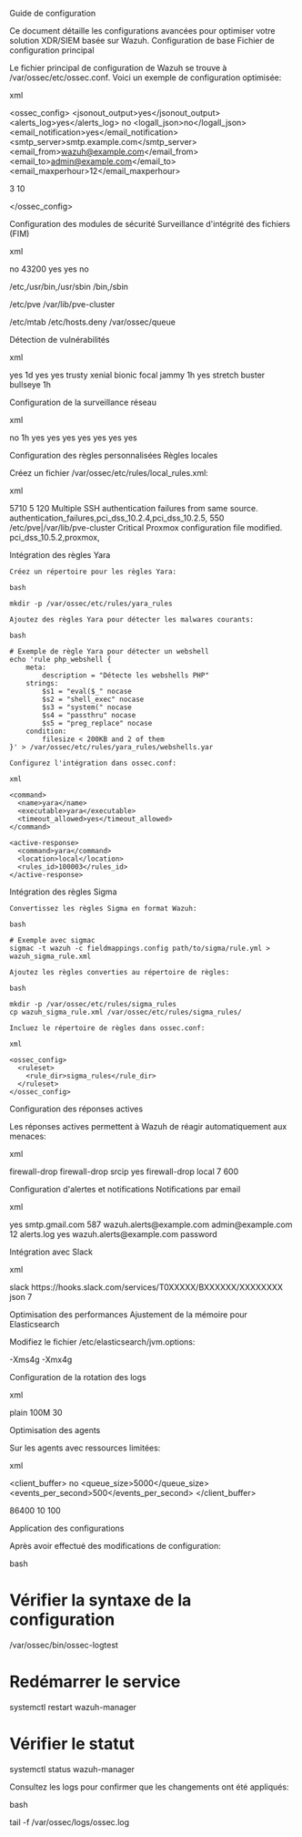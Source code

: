 Guide de configuration

Ce document détaille les configurations avancées pour optimiser votre solution XDR/SIEM basée sur Wazuh.
Configuration de base
Fichier de configuration principal

Le fichier principal de configuration de Wazuh se trouve à /var/ossec/etc/ossec.conf. Voici un exemple de configuration optimisée:

xml

<ossec_config>
  <global>
    <jsonout_output>yes</jsonout_output>
    <alerts_log>yes</alerts_log>
    <logall>no</logall>
    <logall_json>no</logall_json>
    <email_notification>yes</email_notification>
    <smtp_server>smtp.example.com</smtp_server>
    <email_from>wazuh@example.com</email_from>
    <email_to>admin@example.com</email_to>
    <email_maxperhour>12</email_maxperhour>
  </global>

  <alerts>
    <log_alert_level>3</log_alert_level>
    <email_alert_level>10</email_alert_level>
  </alerts>

  <!-- Configurations supplémentaires -->
</ossec_config>

Configuration des modules de sécurité
Surveillance d'intégrité des fichiers (FIM)

xml

<syscheck>
  <disabled>no</disabled>
  <frequency>43200</frequency>
  <scan_on_start>yes</scan_on_start>
  <alert_new_files>yes</alert_new_files>
  <auto_ignore>no</auto_ignore>
  
  <!-- Répertoires critiques à surveiller -->
  <directories check_all="yes">/etc,/usr/bin,/usr/sbin</directories>
  <directories check_all="yes">/bin,/sbin</directories>
  
  <!-- Répertoires spécifiques à Proxmox -->
  <directories check_all="yes">/etc/pve</directories>
  <directories check_all="yes">/var/lib/pve-cluster</directories>
  
  <!-- Fichiers à ignorer -->
  <ignore>/etc/mtab</ignore>
  <ignore>/etc/hosts.deny</ignore>
  <ignore>/var/ossec/queue</ignore>
</syscheck>

Détection de vulnérabilités

xml

<vulnerability-detector>
  <enabled>yes</enabled>
  <interval>1d</interval>
  <run_on_start>yes</run_on_start>
  
  <!-- Fournisseurs de bases de données de vulnérabilités -->
  <provider name="canonical">
    <enabled>yes</enabled>
    <os>trusty</os>
    <os>xenial</os>
    <os>bionic</os>
    <os>focal</os>
    <os>jammy</os>
    <update_interval>1h</update_interval>
  </provider>
  
  <provider name="debian">
    <enabled>yes</enabled>
    <os>stretch</os>
    <os>buster</os>
    <os>bullseye</os>
    <update_interval>1h</update_interval>
  </provider>
</vulnerability-detector>

Configuration de la surveillance réseau

xml

<wodle name="syscollector">
  <disabled>no</disabled>
  <interval>1h</interval>
  <scan_on_start>yes</scan_on_start>
  <hardware>yes</hardware>
  <os>yes</os>
  <network>yes</network>
  <packages>yes</packages>
  <ports all="no">yes</ports>
  <processes>yes</processes>
</wodle>

Configuration des règles personnalisées
Règles locales

Créez un fichier /var/ossec/etc/rules/local_rules.xml:

xml

<group name="local,">
  <!-- Règle pour les connexions SSH échouées multiples -->
  <rule id="100001" level="10">
    <if_sid>5710</if_sid>
    <same_source_ip />
    <occurred>5</occurred>
    <time_frame>120</time_frame>
    <description>Multiple SSH authentication failures from same source.</description>
    <group>authentication_failures,pci_dss_10.2.4,pci_dss_10.2.5,</group>
  </rule>
  
  <!-- Règle pour les modifications de fichiers critiques sur Proxmox -->
  <rule id="100002" level="12">
    <if_sid>550</if_sid>
    <match>/etc/pve|/var/lib/pve-cluster</match>
    <description>Critical Proxmox configuration file modified.</description>
    <group>pci_dss_10.5.2,proxmox,</group>
  </rule>
</group>

Intégration des règles Yara

    Créez un répertoire pour les règles Yara:

    bash

    mkdir -p /var/ossec/etc/rules/yara_rules

    Ajoutez des règles Yara pour détecter les malwares courants:

    bash

    # Exemple de règle Yara pour détecter un webshell
    echo 'rule php_webshell {
        meta:
            description = "Détecte les webshells PHP"
        strings:
            $s1 = "eval($_" nocase
            $s2 = "shell_exec" nocase
            $s3 = "system(" nocase
            $s4 = "passthru" nocase
            $s5 = "preg_replace" nocase
        condition:
            filesize < 200KB and 2 of them
    }' > /var/ossec/etc/rules/yara_rules/webshells.yar

    Configurez l'intégration dans ossec.conf:

    xml

    <command>
      <name>yara</name>
      <executable>yara</executable>
      <timeout_allowed>yes</timeout_allowed>
    </command>

    <active-response>
      <command>yara</command>
      <location>local</location>
      <rules_id>100003</rules_id>
    </active-response>

Intégration des règles Sigma

    Convertissez les règles Sigma en format Wazuh:

    bash

    # Exemple avec sigmac
    sigmac -t wazuh -c fieldmappings.config path/to/sigma/rule.yml > wazuh_sigma_rule.xml

    Ajoutez les règles converties au répertoire de règles:

    bash

    mkdir -p /var/ossec/etc/rules/sigma_rules
    cp wazuh_sigma_rule.xml /var/ossec/etc/rules/sigma_rules/

    Incluez le répertoire de règles dans ossec.conf:

    xml

    <ossec_config>
      <ruleset>
        <rule_dir>sigma_rules</rule_dir>
      </ruleset>
    </ossec_config>

Configuration des réponses actives

Les réponses actives permettent à Wazuh de réagir automatiquement aux menaces:

xml

<command>
  <name>firewall-drop</name>
  <executable>firewall-drop</executable>
  <expect>srcip</expect>
  <timeout_allowed>yes</timeout_allowed>
</command>

<active-response>
  <command>firewall-drop</command>
  <location>local</location>
  <level>7</level>
  <timeout>600</timeout>
</active-response>

Configuration d'alertes et notifications
Notifications par email

xml

<global>
  <email_notification>yes</email_notification>
  <smtp_server>smtp.gmail.com</smtp_server>
  <smtp_port>587</smtp_port>
  <email_from>wazuh.alerts@example.com</email_from>
  <email_to>admin@example.com</email_to>
  <email_maxperhour>12</email_maxperhour>
  <email_log_source>alerts.log</email_log_source>
  <smtp_auth>yes</smtp_auth>
  <smtp_auth_username>wazuh.alerts@example.com</smtp_auth_username>
  <smtp_auth_password>password</smtp_auth_password>
</global>

Intégration avec Slack

xml

<integration>
  <name>slack</name>
  <hook_url>https://hooks.slack.com/services/T0XXXXX/BXXXXXX/XXXXXXXX</hook_url>
  <alert_format>json</alert_format>
  <level>7</level>
</integration>

Optimisation des performances
Ajustement de la mémoire pour Elasticsearch

Modifiez le fichier /etc/elasticsearch/jvm.options:

-Xms4g
-Xmx4g

Configuration de la rotation des logs

xml

<logging>
  <log_format>plain</log_format>
  <max_log_size>100M</max_log_size>
  <num_max_log_files>30</num_max_log_files>
</logging>

Optimisation des agents

Sur les agents avec ressources limitées:

xml

<client_buffer>
  <disabled>no</disabled>
  <queue_size>5000</queue_size>
  <events_per_second>500</events_per_second>
</client_buffer>

<syscheck>
  <frequency>86400</frequency>
  <process_priority>10</process_priority>
  <max_eps>100</max_eps>
</syscheck>

Application des configurations

Après avoir effectué des modifications de configuration:

bash

# Vérifier la syntaxe de la configuration
/var/ossec/bin/ossec-logtest

# Redémarrer le service
systemctl restart wazuh-manager

# Vérifier le statut
systemctl status wazuh-manager

Consultez les logs pour confirmer que les changements ont été appliqués:

bash

tail -f /var/ossec/logs/ossec.log

